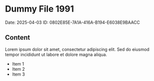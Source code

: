 # Dummy File 1991

Date: 2025-04-03
ID: 0802E85E-7A1A-416A-B194-E6038E9BAACC

## Content

Lorem ipsum dolor sit amet, consectetur adipiscing elit.
Sed do eiusmod tempor incididunt ut labore et dolore magna aliqua.

* Item 1
* Item 2
* Item 3
